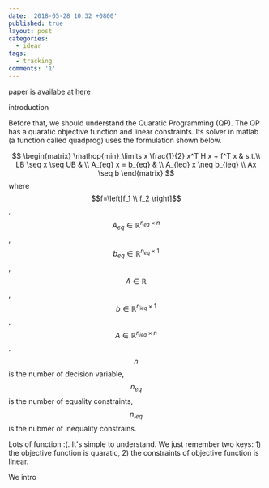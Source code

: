 ```yaml
---
date: '2018-05-28 10:32 +0800'
published: true
layout: post
categories:
  - idear
tags:
  - tracking
comments: '1'
---
```

paper is availabe at [here](https://www.dropbox.com/s/3e9ript3iw07cbv/1603.09240.pdf?dl=0)

introduction

Before that, we should understand the Quaratic Programming (QP).
The QP has a quaratic objective function and linear constraints. Its solver in matlab (a function called quadprog) uses the formulation shown below.

$$
\begin{matrix}
\mathop{min}_\limits x \frac{1}{2} x^T H x + f^T x & s.t.\\
LB \seq x \seq UB & \\
A_{eq} x = b_{eq} & \\
A_{ieq} x \neq b_{ieq} \\
Ax \seq b
\end{matrix}
$$
where $$f=\left[f_1 \\ f_2 \right]$$, $$A_{eq} \in \mathbb{R}^{n_{eq}\times n}$$, $$b_{eq}\in \mathbb{R}^{n_{eq}\times 1}$$, $$A \in \mathbb{R}$$, $$b\in \mathbb{R}^{n_{ieq}\times 1}$$, $$A \in \mathbb{R}^{n_{ieq}\times n}$$. $$n$$ is the number of decision variable, $$n_{eq}$$ is the number of equality constraints, $$n_{ieq}$$ is the nubmer of inequality constrains.

Lots of function :(. It's simple to understand. We just remember two keys: 1) the objective function is quaratic, 2) the constraints of objective function is linear.

We intro